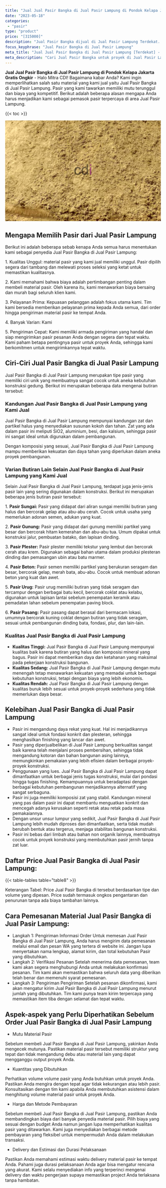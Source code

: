 ```yaml
---
title: "Jual Jual Pasir Bangka di Jual Pasir Lampung di Pondok Kelapa Jakarta Gratis Ongkir"
date: "2023-05-18"
categories:
 - "pasir"
type: "product"
price: "[315000]"
description: "Jual Pasir Bangka dijual di Jual Pasir Lampung Terdekat. Jual Pasir Bangka ini sering dipakai dalam proyek konstruksi sebagai bahan campuran yang terpilih dan halus. Kontak kami untuk mendapatkan informasi lebih lanjut."
focus_keyphrase: "Jual Pasir Bangka di Jual Pasir Lampung"
meta_title: "Jual Jual Pasir Bangka di Jual Pasir Lampung [Terdekat] - CDI"
meta_description: "Cari Jual Pasir Bangka untuk proyek di Jual Pasir Lampung? Kami memiliki Jual Pasir Bangka berkualitas untuk material adukan. Dapatkan penawaran terbaik sekarang."
---
```


**Jual Jual Pasir Bangka di Jual Pasir Lampung di Pondok Kelapa Jakarta Gratis Ongkir** - Halo Mitra CDI! Bagaimana kabar Anda? Kami ingin memperlihatkan salah satu material yang kami jual yaitu Jual Pasir Bangka di Jual Pasir Lampung. Pasir yang kami tawarkan memiliki mutu terunggul dan biaya yang kompetitif. Berikut adalah beberapa alasan mengapa Anda harus menjadikan kami sebagai pemasok pasir terpercaya di area Jual Pasir Lampung.

{{< toc >}}

![Jual Jual Pasir Bangka di Jual Pasir Lampung di Pondok Kelapa Jakarta Gratis Ongkir](/images/pasir/pasir-bangunan-14.jpg)

## Mengapa Memilih Pasir dari Jual Pasir Lampung

Berikut ini adalah beberapa sebab kenapa Anda semua harus menentukan kami sebagai penyedia Jual Pasir Bangka di Jual Pasir Lampung:

1\.  Kualitas Unggul: material pasir yang kami jual memiliki unggul. Pasir dipilih segera dari tambang dan melewati proses seleksi yang ketat untuk memastikan kualitasnya.

2\.  Kami memahami bahwa biaya adalah pertimbangan penting dalam membeli material pasir. Oleh karena itu, kami menawarkan biaya bersaing dan murah bagi seluruh klien kami.

3\.  Pelayanan Prima: Kepuasan pelanggan adalah fokus utama kami. Tim kami bersedia memberikan pelayanan prima kepada Anda semua, dari order hingga pengiriman material pasir ke tempat Anda.

4\.  Banyak Varian: Kami

5\.  Pengiriman Cepat: Kami memiliki armada pengiriman yang handal dan siap mengirimkan pasir pesanan Anda dengan segera dan tepat waktu. Kami paham betapa pentingnya pasir untuk proyek Anda, sehingga kami berkomitmen untuk mengirimkannya tepat waktu.

## Ciri-Ciri Jual Pasir Bangka di Jual Pasir Lampung

Jual Pasir Bangka di Jual Pasir Lampung merupakan tipe pasir yang memiliki ciri unik yang membuatnya sangat cocok untuk aneka kebutuhan konstruksi gedung. Berikut ini merupakan beberapa data mengenai butiran tersebut:

### Kandungan Jual Pasir Bangka di Jual Pasir Lampung yang Kami Jual

Jual Pasir Bangka di Jual Pasir Lampung mempunyai kandungan zat dan partikel halus yang menyediakan susunan kokoh dan tahan. Zat yang ada dalam pasir ini meliputi SiO2, aluminium, besi, dan kalsium, sehingga pasir ini sangat ideal untuk digunakan dalam pembangunan.

Dengan komposisi yang sesuai, Jual Pasir Bangka di Jual Pasir Lampung mampu memberikan kekuatan dan daya tahan yang diperlukan dalam aneka proyek pembangunan.

### Varian Butiran Lain Selain Jual Pasir Bangka di Jual Pasir Lampung yang Kami Jual

Selain Jual Pasir Bangka di Jual Pasir Lampung, terdapat juga jenis-jenis pasir lain yang sering digunakan dalam konstruksi. Berikut ini merupakan beberapa jenis butiran pasir tersebut:

1\.  **Pasir Sungai:** Pasir yang didapat dari aliran sungai memiliki butiran yang halus dan bercorak gelap atau abu-abu cerah. Cocok untuk usaha yang memerlukan adonan semen, adukan yang kuat.

2\.  **Pasir Gunung:** Pasir yang didapat dari gunung memiliki partikel yang besar dan bercorak hitam kemerahan dan abu-abu tua. Umum dipakai untuk konstruksi jalur, pembuatan batako, dan lapisan dinding.

3\.  **Pasir Plester:** Pasir plester memiliki tekstur yang lembut dan bercorak cerah atau krem. Digunakan sebagai bahan utama dalam produksi plesteran dinding dan pemasangan ubin atau batu marmer.

4\.  **Pasir Beton:** Pasir semen memiliki partikel yang berukuran seragam dan besar, bercorak gelap, merah bata, abu-abu. Cocok untuk membuat adonan beton yang kuat dan awet.

5\.  **Pasir Urug:** Pasir urug memiliki butiran yang tidak seragam dan tercampur dengan berbagai batu kecil, bercorak coklat atau kelabu, digunakan untuk lapisan lantai sebelum penempatan keramik atau pemadatan lahan sebelum penempatan paving block.

6\.  **Pasir Pasang:** Pasir pasang dapat berasal dari bermacam lokasi, umumnya bercorak kuning coklat dengan butiran yang tidak seragam, sesuai untuk pembangunan dinding bata, fondasi, plur, dan lain-lain.

### Kualitas Jual Pasir Bangka di Jual Pasir Lampung

*   **Kualitas Tinggi:** Jual Pasir Bangka di Jual Pasir Lampung mempunyai kualitas baik karena butiran yang halus dan komposisi mineral yang bagus. Pasir ini dapat memberikan daya dan ketahanan yang maksimal pada pekerjaan konstruksi bangunan.
*   **Kualitas Sedang:** Jual Pasir Bangka di Jual Pasir Lampung dengan mutu menengah tetap menawarkan kekuatan yang memadai untuk berbagai kebutuhan konstruksi, tetapi dengan biaya yang lebih ekonomis.
*   **Kualitas Rendah:** Jual Pasir Bangka di Jual Pasir Lampung dengan kualitas buruk lebih sesuai untuk proyek-proyek sederhana yang tidak memerlukan daya besar.

## Kelebihan Jual Pasir Bangka di Jual Pasir Lampung

*   Pasir ini mengandung daya rekat yang kuat. Hal ini menjadikannya sangat ideal untuk fondasi konkrit dan plesteran, sehingga menghasilkan finishing yang lancar dan awet.
*   Pasir yang diperjualbelikan di Jual Pasir Lampung berkualitas sangat baik karena telah menjalani proses pembersihan, sehingga tidak mengandung kotoran dan bahan bangunan asing lainnya, memungkinkan pemakaian yang lebih efisien dalam berbagai proyek-proyek konstruksi.
*   Penggunaan yang lues. Jual Pasir Bangka di Jual Pasir Lampung dapat dimanfaatkan untuk berbagai jenis tugas konstruksi, mulai dari pondasi hingga tugas finishing. Kemampuannya untuk beradaptasi dengan berbagai kebutuhan pembangunan menjadikannya alternatif yang sangat serbaguna.
*   Pasir ini juga memiliki komposisi zat yang stabil. Kandungan mineral yang pas dalam pasir ini dapat membantu menguatkan konkrit dan mencegah adanya kerusakan seperti retak atau retak pada masa pemakaiannya.
*   Dengan unsur unsur lumpur yang sedikit, Jual Pasir Bangka di Jual Pasir Lampung lebih mudah diproses dan dimanfaatkan, serta tidak mudah berubah bentuk atau tergerus, menjaga stabilitas bangunan konstruksi.
*   Pasir ini bebas dari limbah atau bahan non organik lainnya, membuatnya cocok untuk proyek konstruksi yang membutuhkan pasir jernih tanpa zat luar.

## Daftar Price Jual Pasir Bangka di Jual Pasir Lampung:

{{< table-tables table="table8" >}}

Keterangan Tabel: Price Jual Pasir Bangka di tersebut berdasarkan tipe dan volume yang dipesan. Price sudah termasuk ongkos pengantaran dan penurunan tanpa ada biaya tambahan lainnya.

## Cara Pemesanan Material Jual Pasir Bangka di Jual Pasir Lampung:

*   Langkah 1: Pengiriman Informasi Order
Untuk memesan Jual Pasir Bangka di Jual Pasir Lampung, Anda harus mengirim data pemesanan melalui email dan pesan WA yang tertera di website ini. Jangan lupa menyertakan nama lengkap, alamat kirim, dan total kebutuhan Pasir yang dibutuhkan.
*   Langkah 2: Verifikasi Pesanan
Setelah menerima data pemesanan, team kami akan segera menghubungi Anda untuk melakukan konfirmasi pesanan. Tim kami akan memastikan bahwa seluruh data yang diberikan telah benar dan memenuhi syarat pemesanan.
*   Langkah 3: Pengiriman Pengiriman
Setelah pesanan dikonfirmasi, kami akan mengatur kirim Jual Pasir Bangka di Jual Pasir Lampung menurut jumlah yang dibutuhkan. Tim kami punya team kirim terpercaya yang memastikan item tiba dengan selamat dan tepat waktu.

## Aspek-aspek yang Perlu Diperhatikan Sebelum Order Jual Pasir Bangka di Jual Pasir Lampung

*   Mutu Material Pasir

Sebelum membeli Jual Pasir Bangka di Jual Pasir Lampung, yakinkan Anda mengecek mutunya. Pastikan material pasir tersebut memiliki struktur yang tepat dan tidak mengandung debu atau material lain yang dapat mengganggu output proyek Anda.
*   Kuantitas yang Dibutuhkan

Perhatikan volume volume pasir yang Anda butuhkan untuk proyek Anda. Pastikan Anda mengira dengan tepat agar tidak kekurangan atau lebih pasir. Konsultasikan dengan tim kami apabila Anda membutuhkan asistensi dalam menghitung volume material pasir untuk proyek Anda.
*   Harga dan Metode Pembayaran

Sebelum membeli Jual Pasir Bangka di Jual Pasir Lampung, pastikan Anda membandingkan biaya dari banyak penyedia material pasir. Pilih biaya yang sesuai dengan budget Anda namun jangan lupa memperhatikan kualitas pasir yang ditawarkan. Kami juga menyediakan berbagai metode pembayaran yang fleksibel untuk mempermudah Anda dalam melakukan transaksi.
*   Delivery dan Estimasi dan Durasi Pelaksanaan

Pastikan Anda memahami estimasi waktu delivery material pasir ke tempat Anda. Pahami juga durasi pelaksanaan Anda agar bisa mengatur rencana yang akurat. Kami selalu menyediakan info yang terperinci mengenai delivery dan waktu pengerjaan supaya memastikan project Anda terlaksana tanpa hambatan.